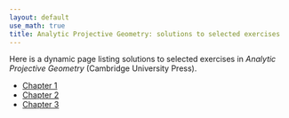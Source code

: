 ```yaml
---
layout: default
use_math: true
title: Analytic Projective Geometry: solutions to selected exercises
---
```


Here is a dynamic page listing solutions to selected exercises in _Analytic Projective Geometry_ (Cambridge University Press).

- [Chapter 1](chapter1.html)
- [Chapter 2](chapter2.html)
- [Chapter 3](chapter3.html)



